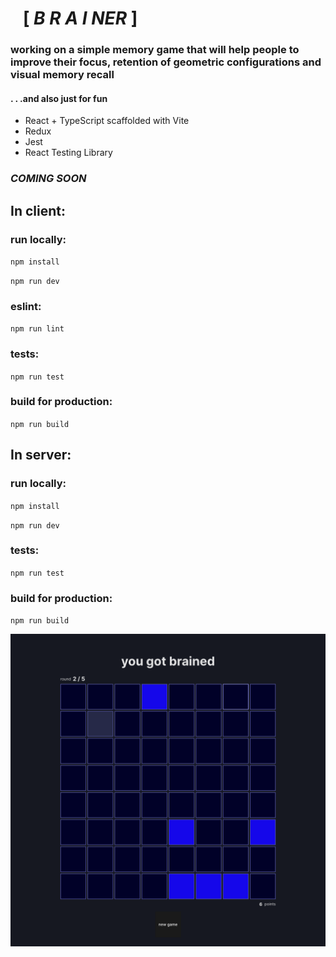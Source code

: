 # &nbsp;&nbsp; [ ***B R A I NER*** ]

### working on a simple memory game that will help people to improve their focus, retention of geometric configurations and visual memory recall

#### . . .and also just for fun


- React + TypeScript scaffolded with Vite
- Redux
- Jest
- React Testing Library 

### _COMING SOON_


## In client:
### run locally:
`npm install`

`npm run dev`

### eslint:
`npm run lint`

### tests:
`npm run test`

### build for production:
`npm run build`

## In server:
### run locally:
`npm install`

`npm run dev`

### tests:
`npm run test`

### build for production:
`npm run build`


![main board gameplay sample](/docs/board1.png)
